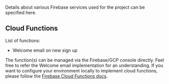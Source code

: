 Details about various Firebase services used for the project can be specified here.

## Cloud Functions

List of functions:
- Welcome email on new sign up

The function(s) can be managed via the Firebase/GCP console directly. Feel free to refer the Welcome email implementation for an understanding. If you want to configure your environment locally to implement cloud functions, please follow the [Firebase Cloud Functions docs](https://firebase.google.com/docs/functions/get-started).

